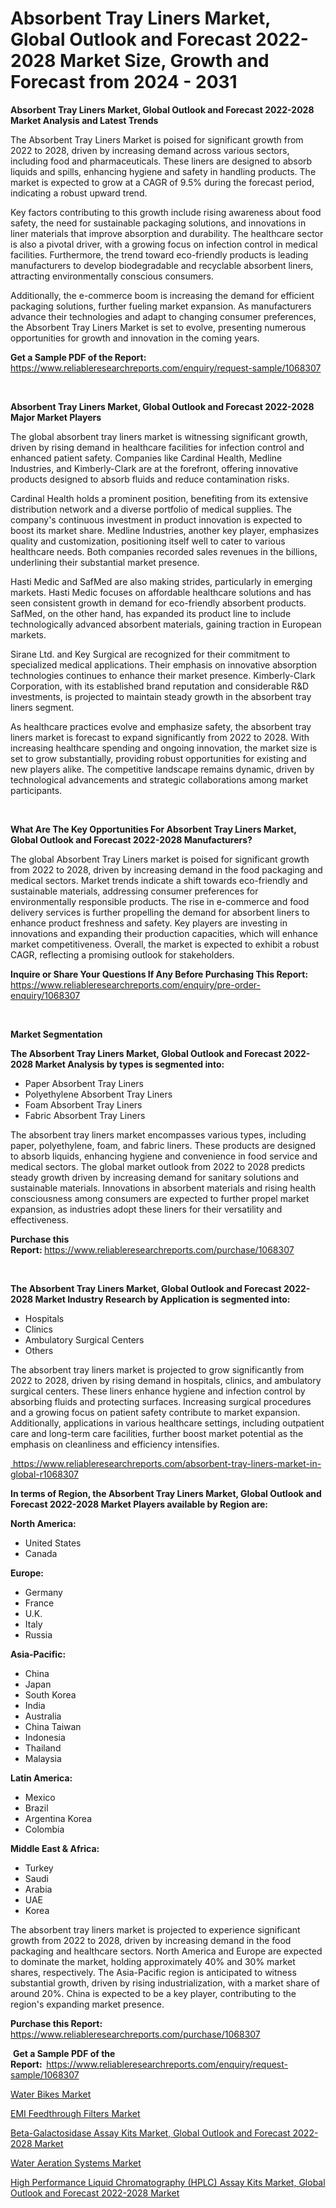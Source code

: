 <p><h1>Absorbent Tray Liners Market, Global Outlook and Forecast 2022-2028 Market Size, Growth and Forecast from 2024 - 2031</h1></p><p><strong>Absorbent Tray Liners Market, Global Outlook and Forecast 2022-2028 Market Analysis and Latest Trends</strong></p>
<p><p>The Absorbent Tray Liners Market is poised for significant growth from 2022 to 2028, driven by increasing demand across various sectors, including food and pharmaceuticals. These liners are designed to absorb liquids and spills, enhancing hygiene and safety in handling products. The market is expected to grow at a CAGR of 9.5% during the forecast period, indicating a robust upward trend.</p><p>Key factors contributing to this growth include rising awareness about food safety, the need for sustainable packaging solutions, and innovations in liner materials that improve absorption and durability. The healthcare sector is also a pivotal driver, with a growing focus on infection control in medical facilities. Furthermore, the trend toward eco-friendly products is leading manufacturers to develop biodegradable and recyclable absorbent liners, attracting environmentally conscious consumers.</p><p>Additionally, the e-commerce boom is increasing the demand for efficient packaging solutions, further fueling market expansion. As manufacturers advance their technologies and adapt to changing consumer preferences, the Absorbent Tray Liners Market is set to evolve, presenting numerous opportunities for growth and innovation in the coming years.</p></p>
<p><strong>Get a Sample PDF of the Report:&nbsp;</strong> <a href="https://www.reliableresearchreports.com/enquiry/request-sample/1068307?utm_campaign=83&utm_medium=2&utm_source=Github&utm_content=ia&utm_term=03122024&utm_id=absorbent-tray-liners-market-global-outlook-and-forecast-2022-2028">https://www.reliableresearchreports.com/enquiry/request-sample/1068307</a></p>
<p>&nbsp;</p>
<p><strong>Absorbent Tray Liners Market, Global Outlook and Forecast 2022-2028 Major Market Players</strong></p>
<p><p>The global absorbent tray liners market is witnessing significant growth, driven by rising demand in healthcare facilities for infection control and enhanced patient safety. Companies like Cardinal Health, Medline Industries, and Kimberly-Clark are at the forefront, offering innovative products designed to absorb fluids and reduce contamination risks.</p><p>Cardinal Health holds a prominent position, benefiting from its extensive distribution network and a diverse portfolio of medical supplies. The company's continuous investment in product innovation is expected to boost its market share. Medline Industries, another key player, emphasizes quality and customization, positioning itself well to cater to various healthcare needs. Both companies recorded sales revenues in the billions, underlining their substantial market presence.</p><p>Hasti Medic and SafMed are also making strides, particularly in emerging markets. Hasti Medic focuses on affordable healthcare solutions and has seen consistent growth in demand for eco-friendly absorbent products. SafMed, on the other hand, has expanded its product line to include technologically advanced absorbent materials, gaining traction in European markets.</p><p>Sirane Ltd. and Key Surgical are recognized for their commitment to specialized medical applications. Their emphasis on innovative absorption technologies continues to enhance their market presence. Kimberly-Clark Corporation, with its established brand reputation and considerable R&D investments, is projected to maintain steady growth in the absorbent tray liners segment.</p><p>As healthcare practices evolve and emphasize safety, the absorbent tray liners market is forecast to expand significantly from 2022 to 2028. With increasing healthcare spending and ongoing innovation, the market size is set to grow substantially, providing robust opportunities for existing and new players alike. The competitive landscape remains dynamic, driven by technological advancements and strategic collaborations among market participants.</p></p>
<p>&nbsp;</p>
<p><strong>What Are The Key Opportunities For Absorbent Tray Liners Market, Global Outlook and Forecast 2022-2028 Manufacturers?</strong></p>
<p><p>The global Absorbent Tray Liners market is poised for significant growth from 2022 to 2028, driven by increasing demand in the food packaging and medical sectors. Market trends indicate a shift towards eco-friendly and sustainable materials, addressing consumer preferences for environmentally responsible products. The rise in e-commerce and food delivery services is further propelling the demand for absorbent liners to enhance product freshness and safety. Key players are investing in innovations and expanding their production capacities, which will enhance market competitiveness. Overall, the market is expected to exhibit a robust CAGR, reflecting a promising outlook for stakeholders.</p></p>
<p><strong>Inquire or Share Your Questions If Any Before Purchasing This Report:</strong> <a href="https://www.reliableresearchreports.com/enquiry/pre-order-enquiry/1068307?utm_campaign=83&utm_medium=2&utm_source=Github&utm_content=ia&utm_term=03122024&utm_id=absorbent-tray-liners-market-global-outlook-and-forecast-2022-2028">https://www.reliableresearchreports.com/enquiry/pre-order-enquiry/1068307</a></p>
<p>&nbsp;</p>
<p><strong>Market Segmentation</strong></p>
<p><strong>The Absorbent Tray Liners Market, Global Outlook and Forecast 2022-2028 Market Analysis by types is segmented into:</strong></p>
<p><ul><li>Paper Absorbent Tray Liners</li><li>Polyethylene Absorbent Tray Liners</li><li>Foam Absorbent Tray Liners</li><li>Fabric Absorbent Tray Liners</li></ul></p>
<p><p>The absorbent tray liners market encompasses various types, including paper, polyethylene, foam, and fabric liners. These products are designed to absorb liquids, enhancing hygiene and convenience in food service and medical sectors. The global market outlook from 2022 to 2028 predicts steady growth driven by increasing demand for sanitary solutions and sustainable materials. Innovations in absorbent materials and rising health consciousness among consumers are expected to further propel market expansion, as industries adopt these liners for their versatility and effectiveness.</p></p>
<p><strong>Purchase this Report:&nbsp;</strong><a href="https://www.reliableresearchreports.com/purchase/1068307?utm_campaign=83&utm_medium=2&utm_source=Github&utm_content=ia&utm_term=03122024&utm_id=absorbent-tray-liners-market-global-outlook-and-forecast-2022-2028">https://www.reliableresearchreports.com/purchase/1068307</a></p>
<p>&nbsp;</p>
<p><strong>The Absorbent Tray Liners Market, Global Outlook and Forecast 2022-2028 Market Industry Research by Application is segmented into:</strong></p>
<p><ul><li>Hospitals</li><li>Clinics</li><li>Ambulatory Surgical Centers</li><li>Others</li></ul></p>
<p><p>The absorbent tray liners market is projected to grow significantly from 2022 to 2028, driven by rising demand in hospitals, clinics, and ambulatory surgical centers. These liners enhance hygiene and infection control by absorbing fluids and protecting surfaces. Increasing surgical procedures and a growing focus on patient safety contribute to market expansion. Additionally, applications in various healthcare settings, including outpatient care and long-term care facilities, further boost market potential as the emphasis on cleanliness and efficiency intensifies.</p></p>
<p><a href="https://www.reliableresearchreports.com/absorbent-tray-liners-market-in-global-r1068307?utm_campaign=83&utm_medium=2&utm_source=Github&utm_content=ia&utm_term=03122024&utm_id=absorbent-tray-liners-market-global-outlook-and-forecast-2022-2028">&nbsp;https://www.reliableresearchreports.com/absorbent-tray-liners-market-in-global-r1068307</a></p>
<p><strong>In terms of Region, the Absorbent Tray Liners Market, Global Outlook and Forecast 2022-2028 Market Players available by Region are:</strong></p>
<p>
    <p> <strong> North America: </strong>
        <ul>
            <li>United States</li>
            <li>Canada</li>
        </ul>
        </p> 
    <p> <strong> Europe: </strong>
        <ul>
            <li>Germany</li>
            <li>France</li>
            <li>U.K.</li>
            <li>Italy</li>
            <li>Russia</li>
        </ul>
        </p> 
    <p> <strong> Asia-Pacific: </strong>
        <ul>
            <li>China</li>
            <li>Japan</li>
            <li>South Korea</li>
            <li>India</li>
            <li>Australia</li>
            <li>China Taiwan</li>
            <li>Indonesia</li>
            <li>Thailand</li>
            <li>Malaysia</li>
        </ul>
        </p> 
    <p> <strong> Latin America: </strong>
        <ul>
            <li>Mexico</li>
            <li>Brazil</li>
            <li>Argentina Korea</li>
            <li>Colombia</li>
        </ul>
        </p> 
    <p> <strong> Middle East & Africa: </strong>
        <ul>
            <li>Turkey</li>
            <li>Saudi</li>
            <li>Arabia</li>
            <li>UAE</li>
            <li>Korea</li>
        </ul>
    </p>
    </p>
<p><p>The absorbent tray liners market is projected to experience significant growth from 2022 to 2028, driven by increasing demand in the food packaging and healthcare sectors. North America and Europe are expected to dominate the market, holding approximately 40% and 30% market shares, respectively. The Asia-Pacific region is anticipated to witness substantial growth, driven by rising industrialization, with a market share of around 20%. China is expected to be a key player, contributing to the region's expanding market presence.</p></p>
<p><strong>Purchase this Report: </strong><a href="https://www.reliableresearchreports.com/purchase/1068307?utm_campaign=83&utm_medium=2&utm_source=Github&utm_content=ia&utm_term=03122024&utm_id=absorbent-tray-liners-market-global-outlook-and-forecast-2022-2028">https://www.reliableresearchreports.com/purchase/1068307</a></p>
<p>&nbsp;<strong>Get a Sample PDF of the Report:&nbsp;&nbsp;</strong><a href="https://www.reliableresearchreports.com/enquiry/request-sample/1068307?utm_campaign=83&utm_medium=2&utm_source=Github&utm_content=ia&utm_term=03122024&utm_id=absorbent-tray-liners-market-global-outlook-and-forecast-2022-2028">https://www.reliableresearchreports.com/enquiry/request-sample/1068307</a></p>
<p><strong></strong></p>
<p><p><a href="https://issuu.com/reportprime-2/docs/water-bikes-market-size-2030.pptx?utm_campaign=83&utm_medium=2&utm_source=Github&utm_content=ia&utm_term=03122024&utm_id=absorbent-tray-liners-market-global-outlook-and-forecast-2022-2028">Water Bikes Market</a></p><p><a href="https://www.linkedin.com/pulse/market-insights-global-emi-feedthrough-filters-forecast-gkfpe?utm_campaign=83&utm_medium=2&utm_source=Github&utm_content=ia&utm_term=03122024&utm_id=absorbent-tray-liners-market-global-outlook-and-forecast-2022-2028">EMI Feedthrough Filters Market</a></p><p><a href="https://github.com/HobertDavis43/Market-Research-Report-List-1/blob/main/beta-galactosidase-assay-kits-market-global-outlook-and-forecast-2022-2028-market.md?utm_campaign=83&utm_medium=2&utm_source=Github&utm_content=ia&utm_term=03122024&utm_id=absorbent-tray-liners-market-global-outlook-and-forecast-2022-2028">Beta-Galactosidase Assay Kits Market, Global Outlook and Forecast 2022-2028 Market</a></p><p><a href="https://www.linkedin.com/pulse/water-aeration-systems-market-study-offeringa-thorough-summary-ym3je?utm_campaign=83&utm_medium=2&utm_source=Github&utm_content=ia&utm_term=03122024&utm_id=absorbent-tray-liners-market-global-outlook-and-forecast-2022-2028">Water Aeration Systems Market</a></p><p><a href="https://github.com/AshikRahman991/Market-Research-Report-List-1/blob/main/high-performance-liquid-chromatography-hplc-assay-kits-market-global-outlook-and-forecast-2022-2028-market.md?utm_campaign=83&utm_medium=2&utm_source=Github&utm_content=ia&utm_term=03122024&utm_id=absorbent-tray-liners-market-global-outlook-and-forecast-2022-2028">High Performance Liquid Chromatography (HPLC) Assay Kits Market, Global Outlook and Forecast 2022-2028 Market</a></p></p>